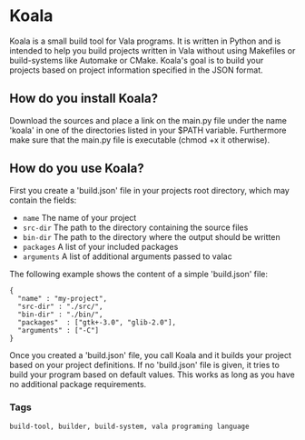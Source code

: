 # Koala

Koala is a small build tool for Vala programs. It is written in Python and is 
intended to help you build projects written in Vala without using Makefiles
or build-systems like Automake or CMake. Koala's goal is to build your 
projects based on project information specified in the JSON format. 

## How do you install Koala?

Download the sources and place a link on the main.py file under the name 'koala'
in one of the directories listed in your $PATH variable. Furthermore make sure
that the main.py file is executable (chmod +x it otherwise).

## How do you use Koala?

First you create a 'build.json' file in your projects root directory, which may
contain the fields:

+ `name`
	The name of your project
+ `src-dir`
	The path to the directory containing the source files
+ `bin-dir`
	The path to the directory where the output should be written
+ `packages`
	A list of your included packages
+ `arguments`
	A list of additional arguments passed to valac

The following example shows the content of a simple  'build.json' file:

	{
	  "name" : "my-project",
	  "src-dir" : "./src/",
	  "bin-dir" : "./bin/",
	  "packages"  : ["gtk+-3.0", "glib-2.0"],
	  "arguments" : ["-C"]
	}

Once you created a 'build.json' file, you call Koala and it builds your project
based on your project definitions. If no 'build.json' file is given, it tries
to build your program based on default values. This works as long as you have
no additional package requirements.

### Tags
	build-tool, builder, build-system, vala programing language
